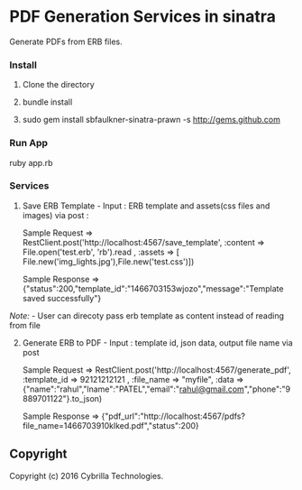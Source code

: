 # PDF Generation Services in sinatra

Generate PDFs from ERB files.

### Install

1. Clone the directory 

2. bundle install

3. sudo gem install sbfaulkner-sinatra-prawn -s http://gems.github.com

### Run App

ruby app.rb

### Services

1. Save ERB Template - Input : ERB template and assets(css files and images) via post :
    
    Sample Request =>
    RestClient.post('http://localhost:4567/save_template', 
      :content => File.open('test.erb', 'rb').read ,
      :assets => [ File.new('img_lights.jpg'),File.new('test.css')])

    Sample Response =>
    {"status":200,"template_id":"1466703153wjozo","message":"Template saved successfully"}

*Note:* - User can direcoty pass erb template as content instead of reading from file

2.  Generate ERB to PDF - Input : template id, json data, output file name via post

    Sample Request =>
    RestClient.post('http://localhost:4567/generate_pdf', 
      :template_id => 92121212121 ,
      :file_name => "myfile",
      :data => {"name":"rahul","lname":"PATEL","email":"rahul@gmail.com","phone":"9889701122"}.to_json) 

    Sample Response =>
    {"pdf_url":"http://localhost:4567/pdfs?file_name=1466703910klked.pdf","status":200}

## Copyright

Copyright (c) 2016 Cybrilla Technologies.

